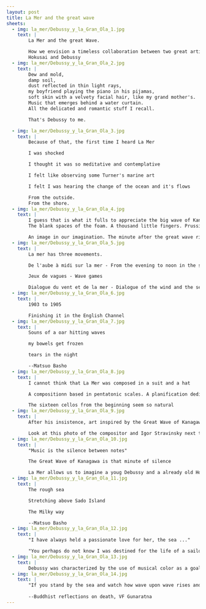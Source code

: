 ```yaml
---
layout: post
title: La Mer and the great wave
sheets:
  - img: la_mer/Debussy_y_la_Gran_Ola_1.jpg
    text: |
        La Mer and the great Wave.

        How we envision a timeless collaboration between two great artists:
        Hokusai and Debussy
  - img: la_mer/Debussy_y_la_Gran_Ola_2.jpg
    text: |
        Dew and mold,
        damp soil,
        dust reflected in thin light rays,
        my boyfriend playing the piano in his pijamas,
        soft skin with a velvety facial hair, like my grand mother's.
        Music that emerges behind a water curtain.
        All the delicated and romantic stuff I recall.

        That's Debussy to me.

  - img: la_mer/Debussy_y_la_Gran_Ola_3.jpg
    text: |
        Because of that, the first time I heard La Mer

        I was shocked

        I thought it was so meditative and contemplative

        I felt like observing some Turner's marine art

        I felt I was hearing the change of the ocean and it's flows

        From the outside.
        From the shore.
  - img: la_mer/Debussy_y_la_Gran_Ola_4.jpg
    text: |
        I guess that is what it fulls to appreciate the big wave of Kanagawa. Reading it from the right to the left. The boats look up at the threatening wall of water.
        The blank spaces of the foam. A thousand little fingers. Prussian blue and exagerated bidimensional projection of a wave imposible to avoid.

        An image in our imagination. The minute after the great wave rises it's already burst.
  - img: la_mer/Debussy_y_la_Gran_Ola_5.jpg
    text: |
        La mer has three movements.

        De l'aube à midi sur la mer - From the evening to noon in the sea

        Jeux de vagues - Wave games

        Dialogue du vent et de la mer - Dialogue of the wind and the sea
  - img: la_mer/Debussy_y_la_Gran_Ola_6.jpg
    text: |
        1903 to 1905

        Finishing it in the English Channel
  - img: la_mer/Debussy_y_la_Gran_Ola_7.jpg
    text: |
        Souns of a oar hitting waves

        my bowels get frozen

        tears in the night 

        --Matsuo Basho
  - img: la_mer/Debussy_y_la_Gran_Ola_8.jpg
    text: |
        I cannot think that La Mer was composed in a suit and a hat 

        A compositionn based in pentatonic scales. A planification dedicated to create a master piece

        The sixteen cellos from the beginning seem so natural 
  - img: la_mer/Debussy_y_la_Gran_Ola_9.jpg
    text: |
        After his insistence, art inspired by the Great Wave of Kanagawa was used on the debut album. Debussy and the impressioninst admired Hokusai 

        Look at this photo of the compositor and Igor Stravinsky next to a copy of the famous wave
  - img: la_mer/Debussy_y_la_Gran_Ola_10.jpg
    text: |
        "Music is the silence between notes"

        The Great Wave of Kanagawa is that minute of silence

        La Mer allows us to imagine a youg Debussy and a already old Hokusai seated in front of the sea. Waiting for the big waves
  - img: la_mer/Debussy_y_la_Gran_Ola_11.jpg
    text: |
        The rough sea

        Stretching above Sado Island 

        The Milky way 

        --Matsuo Basho 
  - img: la_mer/Debussy_y_la_Gran_Ola_12.jpg
    text: |
        "I have always held a passionate love for her, the sea ..."

        "You perhaps do not know I was destined for the life of a sailor and that it was only by chance that I was led away from it. But I still have a great passion for the sea"
  - img: la_mer/Debussy_y_la_Gran_Ola_13.jpg
    text: |
        Debussy was characterized by the use of musical color as a goal in itself. Afterall, maybe the prussian blue used by Hokusai was a wink that waited years to reach the compositor
  - img: la_mer/Debussy_y_la_Gran_Ola_14.jpg
    text: |
        "If you stand by the sea and watch how wave upon wave rises and falls, one wave merging into the next, one wave becoming another, you will appreciate that this entire world is also just that. Becoming and becoming"
        
        --Buddhist reflections on death, VF Gunaratna
---
```


